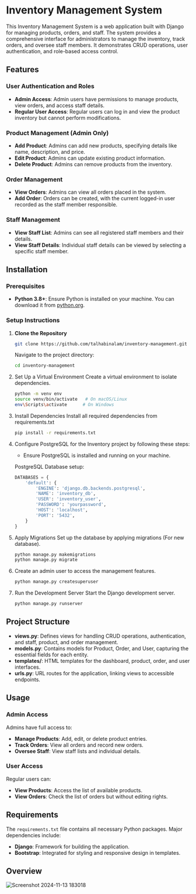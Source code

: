 # Inventory Management System

This Inventory Management System is a web application built with Django for managing products, orders, and staff. The system provides a comprehensive interface for administrators to manage the inventory, track orders, and oversee staff members. It demonstrates CRUD operations, user authentication, and role-based access control.

## Features

### User Authentication and Roles
* **Admin Access**: Admin users have permissions to manage products, view orders, and access staff details.
* **Regular User Access**: Regular users can log in and view the product inventory but cannot perform modifications.

### Product Management (Admin Only)
* **Add Product**: Admins can add new products, specifying details like name, description, and price.
* **Edit Product**: Admins can update existing product information.
* **Delete Product**: Admins can remove products from the inventory.

### Order Management
* **View Orders**: Admins can view all orders placed in the system.
* **Add Order**: Orders can be created, with the current logged-in user recorded as the staff member responsible.

### Staff Management
* **View Staff List**: Admins can see all registered staff members and their details.
* **View Staff Details**: Individual staff details can be viewed by selecting a specific staff member.

## Installation

### Prerequisites
* **Python 3.8+**: Ensure Python is installed on your machine. You can download it from [python.org](https://www.python.org).

### Setup Instructions

1. **Clone the Repository**
   ```bash
   git clone https://github.com/talhabinalam/inventory-management.git
   ```
   Navigate to the project directory:
   ```bash
   cd inventory-management
   ```
2. Set Up a Virtual Environment Create a virtual environment to isolate dependencies.
   ```bash
   python -m venv env
   source venv/bin/activate   # On macOS/Linux
   env\Scripts\activate      # On Windows
   ```
3. Install Dependencies Install all required dependencies from requirements.txt
   ```bash  
   pip install -r requirements.txt
   ```
4. Configure PostgreSQL for the Inventory project by following these steps:

   - Ensure PostgreSQL is installed and running on your machine.

   PostgreSQL Database setup:
   ```python
   DATABASES = {
       'default': {
           'ENGINE': 'django.db.backends.postgresql',
           'NAME': 'inventory_db',
           'USER': 'inventory_user',
           'PASSWORD': 'yourpassword',
           'HOST': 'localhost',
           'PORT': '5432',
       }
   }
   ```

5. Apply Migrations Set up the database by applying migrations (For new database).
   ```bash
   python manage.py makemigrations
   python manage.py migrate
   ```
6. Create an admin user to access the management features.
   ```bash  
   python manage.py createsuperuser
   ```
7. Run the Development Server Start the Django development server.
   ```bash  
   python manage.py runserver
   ```

## Project Structure
* **views.py**: Defines views for handling CRUD operations, authentication, and staff, product, and order management.
* **models.py**: Contains models for Product, Order, and User, capturing the essential fields for each entity.
* **templates/**: HTML templates for the dashboard, product, order, and user interfaces.
* **urls.py**: URL routes for the application, linking views to accessible endpoints.

## Usage

### Admin Access
Admins have full access to:
* **Manage Products**: Add, edit, or delete product entries.
* **Track Orders**: View all orders and record new orders.
* **Oversee Staff**: View staff lists and individual details.

### User Access
Regular users can:
* **View Products**: Access the list of available products.
* **View Orders**: Check the list of orders but without editing rights.

## Requirements

The `requirements.txt` file contains all necessary Python packages. Major dependencies include:
* **Django**: Framework for building the application.
* **Bootstrap**: Integrated for styling and responsive design in templates.

## Overview
![Screenshot 2024-11-13 183018](https://github.com/user-attachments/assets/f529f882-f3bd-404f-aa82-4b12a6da153d)


